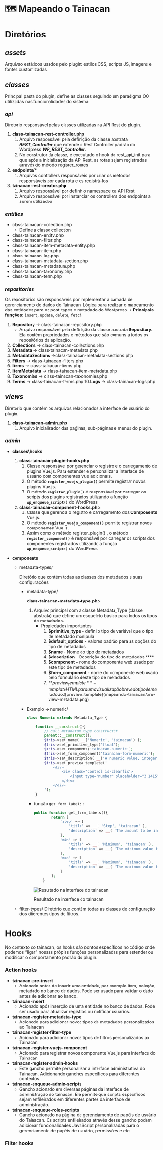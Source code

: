 # 🗺️ Mapeando o Tainacan

# **Diretórios**

## ***assets***

Arquivso estáticos usados pelo plugin:  estilos CSS, scripts JS, imagens e fontes customizadas

## ***classes***

Principal pasta do plugin, define as classes seguindo um paradigma OO utilizadas nas funcionalidades do sistema:

### ***api***

Diretório responsável pelas classes utilizadas na API Rest do plugin.

1. **class-tainacan-rest-controller.php**
    1. Arquivo responsável pela definição da classe abstrata ***REST_Controller*** que extende o Rest Controller padrão do Wordpress ***WP_REST_Controller.***
    2. No construtor da classe, é executado o hook do rest_api_init para que após a inicialização da API Rest, as rotas sejam registradas através do método register_routes
2. **endpoints/***
    1. Arquivos controllers responsáveis por criar os métodos responsáveis por cada rota e os registrá-los
3. **tainacan-rest-creator.php**
    1. Arquivo responsável por definir o namespace da API Rest
    2. Arquivo responsável por instanciar os controllers dos endpoints a serem utilizados

### ***entities***

- class-tainacan-collection.php
    - Define a classe collection
- class-tainacan-entity.php
- class-tainacan-filter.php
- class-tainacan-item-metadata-entity.php
- class-tainacan-item.php
- class-tainacan-log.php
- class-tainacan-metadata-section.php
- class-tainacan-metadatum.php
- class-tainacan-taxonomy.php
- class-tainacan-term.php

### ***repositories***

Os repositórios são responsáveis por implementar a camada de gerenciamento de dados do Tainacan. Lógica para realizar o mapeamento das entidades para os post-types e metadado do Wordpress
→ **Principais funções**: `insert`, `update`, `delete`, `fetch`

1. **Repository** → class-tainacan-repository.php
    - Arquivo responsável pela definição da classe abstrata **Repository.** Ela contém propriedades e métodos que são comuns a todos os repositórios da aplicação.
2. **Collections** → class-tainacan-collections.php
3. **Metadata** → class-tainacan-metadata.php
4. **MetadataSections** →class-tainacan-metadata-sections.php
5. **Filters** → class-tainacan-filters.php
6. **Items** → class-tainacan-items.php
7. **ItemMetadata** → class-tainacan-item-metadata.php
8. **Taxonomies** → class-tainacan-taxonomies.php
9. **Terms** → class-tainacan-terms.php
10.**Logs** → class-tainacan-logs.php

## ***views***

Diretório que contém os arquivos relacionados a interface de usuário do plugin.

1. **class-tainacan-admin.php**
    1. Arquivo inicializador das paǵinas, sub-páginas e menus do
    plugin.

### ***admin***

- **classes\hooks**
    1. **class-tainacan-plugin-hooks.php**
        1. Classe responsável por gerenciar o registro e o carregamento de plugins Vue.js. Para estender e personalizar a interface de usuário com componentes Vue adicionais. 
        2. O método **`register_vuejs_plugin()`** permite registrar novos plugins Vue.js.
        3. O método **`register_plugin()`** é responsável por carregar os scripts dos plugins registrados utilizando a função **`wp_enqueue_script()`** do WordPress.
    2. **class-tainacan-component-hooks.php**
        1. Classe que gerencia o registro e carregamento dos **Components** Vue.js.
        2. O método **`register_vuejs_component()`** permite registrar novos componentes Vue.js.
        3. Assim como o método register_plugin() , o método **`register_component()`** é responsável por carregar os scripts dos componentes registrados utilizando a função **`wp_enqueue_script()`** do WordPress.
    
- **components**
    - metadata-types/
        
        Diretório que contém todas as classes dos metadados e suas configurações
        
        - metadata-type/
            
            **class-tainacan-metadata-type.php**
            
            1. Arquivo principal com a classe Metadata_Type (classe abstrata) que define um esqueleto básico para todos os tipos de metadados.
                - Propiedades importantes
                    1. **$primitive_type** - defini o tipo de variável que o tipo de metadado manipula
                    2. **$default_options** - valores padrão para as opções do tipo de metadados
                    3. **$name** - Nome do tipo de metadados
                    4. **$description** - Descrição do tipo de metadados ****
                    5. **$component -** nome do componente web usado por este tipo de metadados
                    6. **$form_component -** nome do componente web usado pelo formulário deste tipo de metadados.
                    7. **$preview_template** - template HTML para uma visualização breve do tipo de metadado.  ![$preview_template](mapeando-tainacan/pre-view-metadata.png)
                        
                    
        - Exemplo → numeric/
            
            ```php
            class Numeric extends Metadata_Type {
            
            	function __construct(){
            		// call metadatum type constructor
            		parent::__construct();
            		$this->set_name( __('Numeric', 'tainacan') );
            		$this->set_primitive_type('float');
            		$this->set_component('tainacan-numeric');
            		$this->set_form_component('tainacan-form-numeric');
            		$this->set_description( __('A numeric value, integer or float', 'tainacan') );
            		$this->set_preview_template('
            			<div>
            				<div class="control is-clearfix">
            					<input type="number" placeholder="3,1415" class="input"> 
            				</div>
            			</div>
            		');
            	}
            ```
            
            - função `get_form_labels` :
                
                ```php
                public function get_form_labels(){
                		return [
                			'step' => [
                				'title' => __( 'Step', 'tainacan' ),
                				'description' => __( 'The amount to be increased or decreased when clicking on the metadatum control buttons. This also defines whether the input accepts decimal numbers.', 'tainacan' ),
                			],
                			'min' => [
                				'title' => __( 'Minimum', 'tainacan' ),
                				'description' => __( 'The minimum value that the input will accept.', 'tainacan' ),
                			],
                			'max' => [
                				'title' => __( 'Maximum', 'tainacan' ),
                				'description' => __( 'The maximum value that the input will accept.', 'tainacan' ),
                			]
                		];
                	}
                ```
                
                ![Resultado na interface do tainacan](mapeando-tainacan/opcoes-metadado-numerico.png)
                
                Resultado na interface do tainacan
            
    - filter-types/
        Diretório que contém todas as classes de configuração dos diferentes tipos de filtros.
        
# Hooks

No contexto do tainacan, os hooks são pontos específicos no código onde podemos “ligar” nossas própias funções personalizadas para estender ou modificar o comportamento padrão do plugin.

### Action hooks

- **tainacan-pre-insert**
    - Acionado antes de inserir uma entidade, por exemplo item, coleção, metadado no banco de dados. Pode ser usado para validar o dado antes de adicionar ao banco.
- **tainacan-insert**
    - Acionado após inserção de uma entidade no banco de dados. Pode ser usado para atualizar registros ou notificar usuarios.
- **tainacan-register-metadata-type**
    - Acionado para adicionar novos tipos de metadados personalizados ao Tainacan
- **tainacan-register-filter-type**
    - Acionado para adicionar novos tipos de filtros personalizados ao Tainacan
- **tainacan-register-vuejs-component**
    - Acionado para registrar novos componente Vue.js para interface do Tainacan
- **tainacan-register-admin-hooks**
    - Este gancho permite personalizar a interface administrativa do Tainacan. Adicionando ganchos especificos para diferentes contextos.
- **tainacan-enqueue-admin-scripts**
    - Gancho acionado em diversas páginas da interface de administração do tainacan. Ele permite que scripts específicos sejam enfileirados em diferentes partes da interface de administração.
- **tainacan-enqueue-roles-scripts**
    - Gancho acionado na página de gerenciamento de papéis de usuário do Tainacan. Os scripts enfileirados através desse gancho podem adicionar funcionalidades JavaScript personalizadas para o gerenciamento de papéis de usuário, permissões e etc.

### Filter hooks